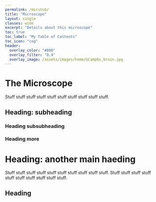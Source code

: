 ```yaml
---
permalink: /micstub/
title: "Microscope"
layout: single
classes: wide
excerpt: "Details about this microscope"
toc: true
toc_label: "My Table of Contents"
toc_icon: "cog"
header:
  overlay_color: "#000"
  overlay_filter: "0.4"
  overlay_image: /assets/images/home/GCamp6s_brain.jpg
---
```




# The Microscope
Stuff stuff stuff stuff stuff stuff stuff stuff stuff stuff.

## Heading: subheading
### Heading subsubheading
### Heading more

# Heading: another main haeding
Stuff stuff stuff stuff stuff stuff stuff stuff stuff stuff.
Stuff stuff stuff stuff stuff stuff stuff stuff stuff stuff.
## Heading


